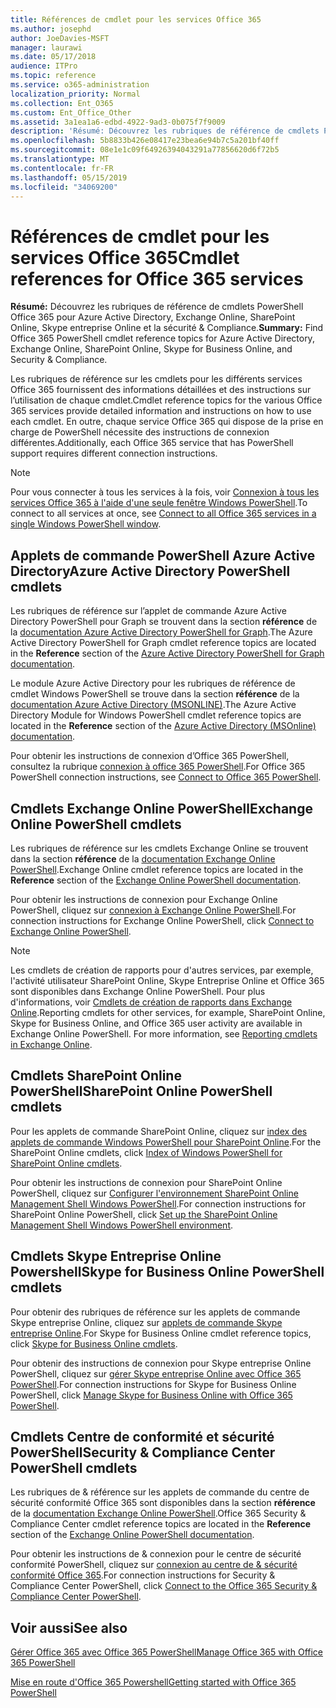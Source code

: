 ```yaml
---
title: Références de cmdlet pour les services Office 365
ms.author: josephd
author: JoeDavies-MSFT
manager: laurawi
ms.date: 05/17/2018
audience: ITPro
ms.topic: reference
ms.service: o365-administration
localization_priority: Normal
ms.collection: Ent_O365
ms.custom: Ent_Office_Other
ms.assetid: 3a1ea1a6-edbd-4922-9ad3-0b075f7f9009
description: 'Résumé: Découvrez les rubriques de référence de cmdlets PowerShell Office 365 pour Azure Active Directory, Exchange Online, SharePoint Online, Skype entreprise Online et la conformité de la sécurité &.'
ms.openlocfilehash: 5b8833b426e08417e23bea6e94b7c5a201bf40ff
ms.sourcegitcommit: 08e1e1c09f64926394043291a77856620d6f72b5
ms.translationtype: MT
ms.contentlocale: fr-FR
ms.lasthandoff: 05/15/2019
ms.locfileid: "34069200"
---
```

# <a name="cmdlet-references-for-office-365-services"></a><span data-ttu-id="28171-103">Références de cmdlet pour les services Office 365</span><span class="sxs-lookup"><span data-stu-id="28171-103">Cmdlet references for Office 365 services</span></span>

 <span data-ttu-id="28171-104">**Résumé:** Découvrez les rubriques de référence de cmdlets PowerShell Office 365 pour Azure Active Directory, Exchange Online, SharePoint Online, Skype entreprise Online et la sécurité & Compliance.</span><span class="sxs-lookup"><span data-stu-id="28171-104">**Summary:** Find Office 365 PowerShell cmdlet reference topics for Azure Active Directory, Exchange Online, SharePoint Online, Skype for Business Online, and Security & Compliance.</span></span>
  
<span data-ttu-id="28171-105">Les rubriques de référence sur les cmdlets pour les différents services Office 365 fournissent des informations détaillées et des instructions sur l’utilisation de chaque cmdlet.</span><span class="sxs-lookup"><span data-stu-id="28171-105">Cmdlet reference topics for the various Office 365 services provide detailed information and instructions on how to use each cmdlet.</span></span> <span data-ttu-id="28171-106">En outre, chaque service Office 365 qui dispose de la prise en charge de PowerShell nécessite des instructions de connexion différentes.</span><span class="sxs-lookup"><span data-stu-id="28171-106">Additionally, each Office 365 service that has PowerShell support requires different connection instructions.</span></span>
  
> [!NOTE]
> <span data-ttu-id="28171-107">Pour vous connecter à tous les services à la fois, voir [Connexion à tous les services Office 365 à l'aide d'une seule fenêtre Windows PowerShell](connect-to-all-office-365-services-in-a-single-windows-powershell-window.md).</span><span class="sxs-lookup"><span data-stu-id="28171-107">To connect to all services at once, see [Connect to all Office 365 services in a single Windows PowerShell window](connect-to-all-office-365-services-in-a-single-windows-powershell-window.md).</span></span> 
  
## <a name="azure-active-directory-powershell-cmdlets"></a><span data-ttu-id="28171-108">Applets de commande PowerShell Azure Active Directory</span><span class="sxs-lookup"><span data-stu-id="28171-108">Azure Active Directory PowerShell cmdlets</span></span>

<span data-ttu-id="28171-109">Les rubriques de référence sur l’applet de commande Azure Active Directory PowerShell pour Graph se trouvent dans la section **référence** de la [documentation Azure Active Directory PowerShell for Graph](https://docs.microsoft.com/powershell/azure/active-directory/install-adv2?view=azureadps-2.0).</span><span class="sxs-lookup"><span data-stu-id="28171-109">The Azure Active Directory PowerShell for Graph cmdlet reference topics are located in the **Reference** section of the [Azure Active Directory PowerShell for Graph documentation](https://docs.microsoft.com/powershell/azure/active-directory/install-adv2?view=azureadps-2.0).</span></span>

<span data-ttu-id="28171-110">Le module Azure Active Directory pour les rubriques de référence de cmdlet Windows PowerShell se trouve dans la section **référence** de la [documentation Azure Active Directory (MSONLINE)](https://docs.microsoft.com/powershell/azure/active-directory/overview?view=azureadps-1.0).</span><span class="sxs-lookup"><span data-stu-id="28171-110">The Azure Active Directory Module for Windows PowerShell cmdlet reference topics are located in the **Reference** section of the [Azure Active Directory (MSOnline) documentation](https://docs.microsoft.com/powershell/azure/active-directory/overview?view=azureadps-1.0).</span></span>

<span data-ttu-id="28171-111">Pour obtenir les instructions de connexion d’Office 365 PowerShell, consultez la rubrique [connexion à office 365 PowerShell](connect-to-office-365-powershell.md).</span><span class="sxs-lookup"><span data-stu-id="28171-111">For Office 365 PowerShell connection instructions, see [Connect to Office 365 PowerShell](connect-to-office-365-powershell.md).</span></span>
  
## <a name="exchange-online-powershell-cmdlets"></a><span data-ttu-id="28171-112">Cmdlets Exchange Online PowerShell</span><span class="sxs-lookup"><span data-stu-id="28171-112">Exchange Online PowerShell cmdlets</span></span>

<span data-ttu-id="28171-113">Les rubriques de référence sur les cmdlets Exchange Online se trouvent dans la section **référence** de la [documentation Exchange Online PowerShell](https://docs.microsoft.com/powershell/exchange/exchange-online/exchange-online-powershell?view=exchange-ps).</span><span class="sxs-lookup"><span data-stu-id="28171-113">Exchange Online cmdlet reference topics are located in the **Reference** section of the [Exchange Online PowerShell documentation](https://docs.microsoft.com/powershell/exchange/exchange-online/exchange-online-powershell?view=exchange-ps).</span></span>
  
<span data-ttu-id="28171-114">Pour obtenir les instructions de connexion pour Exchange Online PowerShell, cliquez sur [connexion à Exchange Online PowerShell](https://go.microsoft.com/fwlink/p/?LinkId=396554).</span><span class="sxs-lookup"><span data-stu-id="28171-114">For connection instructions for Exchange Online PowerShell, click [Connect to Exchange Online PowerShell](https://go.microsoft.com/fwlink/p/?LinkId=396554).</span></span>
  
> [!NOTE]
> <span data-ttu-id="28171-p102">Les cmdlets de création de rapports pour d'autres services, par exemple, l'activité utilisateur SharePoint Online, Skype Entreprise Online et Office 365 sont disponibles dans Exchange Online PowerShell. Pour plus d'informations, voir [Cmdlets de création de rapports dans Exchange Online](https://go.microsoft.com/fwlink/p/?LinkId=691595).</span><span class="sxs-lookup"><span data-stu-id="28171-p102">Reporting cmdlets for other services, for example, SharePoint Online, Skype for Business Online, and Office 365 user activity are available in Exchange Online PowerShell. For more information, see [Reporting cmdlets in Exchange Online](https://go.microsoft.com/fwlink/p/?LinkId=691595).</span></span> 
  
## <a name="sharepoint-online-powershell-cmdlets"></a><span data-ttu-id="28171-117">Cmdlets SharePoint Online PowerShell</span><span class="sxs-lookup"><span data-stu-id="28171-117">SharePoint Online PowerShell cmdlets</span></span>

<span data-ttu-id="28171-118">Pour les applets de commande SharePoint Online, cliquez sur [index des applets de commande Windows PowerShell pour SharePoint Online](https://go.microsoft.com/fwlink/p/?LinkId=691476).</span><span class="sxs-lookup"><span data-stu-id="28171-118">For the SharePoint Online cmdlets, click [Index of Windows PowerShell for SharePoint Online cmdlets](https://go.microsoft.com/fwlink/p/?LinkId=691476).</span></span>
  
<span data-ttu-id="28171-119">Pour obtenir les instructions de connexion pour SharePoint Online PowerShell, cliquez sur [Configurer l'environnement SharePoint Online Management Shell Windows PowerShell](https://go.microsoft.com/fwlink/p/?LinkId=691603).</span><span class="sxs-lookup"><span data-stu-id="28171-119">For connection instructions for SharePoint Online PowerShell, click [Set up the SharePoint Online Management Shell Windows PowerShell environment](https://go.microsoft.com/fwlink/p/?LinkId=691603).</span></span>
  
## <a name="skype-for-business-online-powershell-cmdlets"></a><span data-ttu-id="28171-120">Cmdlets Skype Entreprise Online Powershell</span><span class="sxs-lookup"><span data-stu-id="28171-120">Skype for Business Online PowerShell cmdlets</span></span>

<span data-ttu-id="28171-121">Pour obtenir des rubriques de référence sur les applets de commande Skype entreprise Online, cliquez sur [applets de commande Skype entreprise Online](https://technet.microsoft.com/library/mt228132.aspx).</span><span class="sxs-lookup"><span data-stu-id="28171-121">For Skype for Business Online cmdlet reference topics, click [Skype for Business Online cmdlets](https://technet.microsoft.com/library/mt228132.aspx).</span></span>
  
<span data-ttu-id="28171-122">Pour obtenir des instructions de connexion pour Skype entreprise Online PowerShell, cliquez sur [gérer Skype entreprise Online avec Office 365 PowerShell](manage-skype-for-business-online-with-office-365-powershell.md).</span><span class="sxs-lookup"><span data-stu-id="28171-122">For connection instructions for Skype for Business Online PowerShell, click [Manage Skype for Business Online with Office 365 PowerShell](manage-skype-for-business-online-with-office-365-powershell.md).</span></span>

## <a name="security-amp-compliance-center-powershell-cmdlets"></a><span data-ttu-id="28171-123">Cmdlets Centre de conformité et sécurité PowerShell</span><span class="sxs-lookup"><span data-stu-id="28171-123">Security &amp; Compliance Center PowerShell cmdlets</span></span>

<span data-ttu-id="28171-124">Les rubriques de &amp; référence sur les applets de commande du centre de sécurité conformité Office 365 sont disponibles dans la section **référence** de la [documentation Exchange Online PowerShell](https://docs.microsoft.com/powershell/exchange/exchange-online/exchange-online-powershell?view=exchange-ps).</span><span class="sxs-lookup"><span data-stu-id="28171-124">Office 365 Security &amp; Compliance Center cmdlet reference topics are located in the **Reference** section of the [Exchange Online PowerShell documentation](https://docs.microsoft.com/powershell/exchange/exchange-online/exchange-online-powershell?view=exchange-ps).</span></span>
  
<span data-ttu-id="28171-125">Pour obtenir les instructions de &amp; connexion pour le centre de sécurité conformité PowerShell, cliquez sur [connexion au centre de &amp; sécurité conformité Office 365](https://docs.microsoft.com/powershell/exchange/office-365-scc/connect-to-scc-powershell/connect-to-scc-powershell?view=exchange-ps).</span><span class="sxs-lookup"><span data-stu-id="28171-125">For connection instructions for Security &amp; Compliance Center PowerShell, click [Connect to the Office 365 Security &amp; Compliance Center PowerShell](https://docs.microsoft.com/powershell/exchange/office-365-scc/connect-to-scc-powershell/connect-to-scc-powershell?view=exchange-ps).</span></span>


  
## <a name="see-also"></a><span data-ttu-id="28171-126">Voir aussi</span><span class="sxs-lookup"><span data-stu-id="28171-126">See also</span></span>

[<span data-ttu-id="28171-127">Gérer Office 365 avec Office 365 PowerShell</span><span class="sxs-lookup"><span data-stu-id="28171-127">Manage Office 365 with Office 365 PowerShell</span></span>](manage-office-365-with-office-365-powershell.md)
  
[<span data-ttu-id="28171-128">Mise en route d'Office 365 Powershell</span><span class="sxs-lookup"><span data-stu-id="28171-128">Getting started with Office 365 PowerShell</span></span>](getting-started-with-office-365-powershell.md)

